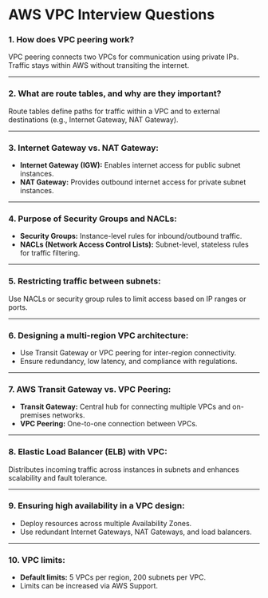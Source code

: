 
# AWS VPC Interview Questions

### 1. How does VPC peering work?
VPC peering connects two VPCs for communication using private IPs. Traffic stays within AWS without transiting the internet.

---

### 2. What are route tables, and why are they important?
Route tables define paths for traffic within a VPC and to external destinations (e.g., Internet Gateway, NAT Gateway).

---

### 3. Internet Gateway vs. NAT Gateway:
- **Internet Gateway (IGW):** Enables internet access for public subnet instances.
- **NAT Gateway:** Provides outbound internet access for private subnet instances.

---

### 4. Purpose of Security Groups and NACLs:
- **Security Groups:** Instance-level rules for inbound/outbound traffic.
- **NACLs (Network Access Control Lists):** Subnet-level, stateless rules for traffic filtering.

---

### 5. Restricting traffic between subnets:
Use NACLs or security group rules to limit access based on IP ranges or ports.

---

### 6. Designing a multi-region VPC architecture:
- Use Transit Gateway or VPC peering for inter-region connectivity.
- Ensure redundancy, low latency, and compliance with regulations.

---

### 7. AWS Transit Gateway vs. VPC Peering:
- **Transit Gateway:** Central hub for connecting multiple VPCs and on-premises networks.
- **VPC Peering:** One-to-one connection between VPCs.

---

### 8. Elastic Load Balancer (ELB) with VPC:
Distributes incoming traffic across instances in subnets and enhances scalability and fault tolerance.

---

### 9. Ensuring high availability in a VPC design:
- Deploy resources across multiple Availability Zones.
- Use redundant Internet Gateways, NAT Gateways, and load balancers.

---

### 10. VPC limits:
- **Default limits:** 5 VPCs per region, 200 subnets per VPC.
- Limits can be increased via AWS Support.
